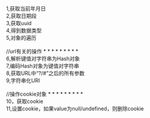 1,获取当前年月日  </br>
2,获取日期段       </br>
3,获取uuid              </br>
4,得到数据类型         </br>
5,对象的遍历              </br>
                                </br>
//url有关的操作   *   *   *   *   *   *   *   *   *                  </br>
6,解析键值对字符串为Hash对象     </br>
7,编码Hash对象为键值对字符串     </br>
8,获取URL中“?/#”之后的所有参数  </br>
9,字符串化URI                    </br>
                                 </br>
//操作cookie对象  *   *   *   *   *   *   *   *   *                  </br>
10，获取cookie                   </br>
11,设置cookie，如果value为null/undefined，则删除cookie    </br>